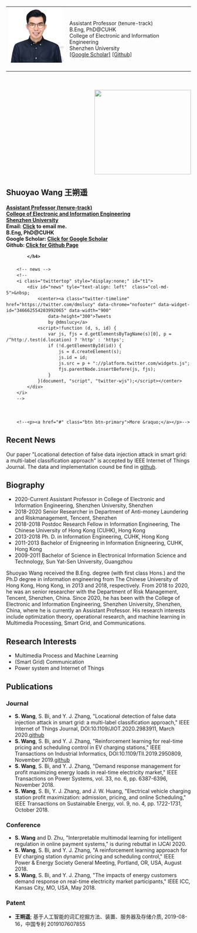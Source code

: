 <table border="0" cellpadding="0" cellspacing="0"><tr><td>
  <a href="./ShuoyaoWang.jpg"><img src="./ShuoyaoWang.jpg" alt="Photo" width="150"></a>&nbsp; </td>
 <td align="left"><p>Assistant Professor (tenure-track) <br />
B.Eng, PhD@CUHK <br />
College of Electronic and Information Engineering <br />
Shenzhen University <br />
<a href="https://scholar.google.com.hk/citations?user=Bx2v5H8AAAAJ&amp;hl=en">[Google Scholar]</a>
<a href="https://github.com/wsycuhk.github.io">[Github]</a></p>
</td></tr></table>

<!-- Home Section -->
<section  name="home" id="home" style="margin-top:50px">
    <div class="left">
        <div align="right" class="col-md-4">
            <a target="_blank" href="./ShuoyaoWang.jpg">
                <img id="mobile-img" src="images//ShuoyaoWang.jpg" width="263" border="0" height="230" alt=""></a>
        </div>
        <div align="left" class="col-md-5">
            <h2>Shuoyao Wang 王朔遥
                <!-- <h5><i>PhD, U. of California - Riverside, USA, 2005</i></h5>-->
            </h2>
            <h4> 
            	<a href="https://profiles.stanford.edu/211069">Assistant Professor (tenure-track)</a><br>
                <a href="http://ceie.szu.edu.cn/szucie/">College of Electronic and Information Engineering</a><br>
                <a href="https://www.szu.edu.cn/">Shenzhen University</a><br>
                <!--
                 P.O. Box 20537<br>
                 1678 Nicosia, CYPRUS<br>-->
                <!-- Mobile: <a href="tel:0012066585012">(206) 6585012</a> <a href="tel:0012066585012"></a><br/> -->
                Email: <a class="lnkcls" href="mailto:w.shuoy@gmail.com">Click</a> to email me.
                <!--<script language="JavaScript">
                    document.write("&nbsp;");
                    spiderjam('haowang6','stanford.edu');
                    </script>
                -->
                <br/>
                B.Eng, PhD@CUHK <br />    
                Google Scholar: <a target="_blank" href="https://scholar.google.com.hk/citations?user=Bx2v5H8AAAAJ&amp;hl=en">Click for Google Scholar</a><br>
                Github: <a target="_blank" href="https://github.com/wsycuhk.github.io">Click for Github Page</a><br>
                
            </h4>
</div>
        
        

        <!-- news -->
        <!--
        <i class="twittertop" style="display:none;" id="t1">
            <div id="news" tyle="text-align: left"  class="col-md-5">&nbsp;
                <center><a class="twitter-timeline" href="https://twitter.com/dmslucy" data-chrome="nofooter" data-widget-id="346662554203992065" data-width="900"
                    data-height="300">Tweets
                    by @dmslucy</a>
                <script>!function (d, s, id) {
                    var js, fjs = d.getElementsByTagName(s)[0], p = /^http:/.test(d.location) ? 'http' : 'https';
                    if (!d.getElementById(id)) {
                        js = d.createElement(s);
                        js.id = id;
                        js.src = p + "://platform.twitter.com/widgets.js";
                        fjs.parentNode.insertBefore(js, fjs);
                    }
                }(document, "script", "twitter-wjs");</script></center>
            </div>
        </i>
        -->


        
        <!--<p><a href="#" class="btn btn-primary">More &raquo;</a></p>-->
 <b class="expandshow" style="display:none;" id="tab-1">
            <button class="btn btn-primary btn-lg btn-block" style="width: 100%;" onclick="javascript:$('.allshow').show();$('.noshow').hide();$('.collapseshow').show();$('.expandshow').hide();">EXPAND ALL SECTIONS <span class="glyphicon glyphicon-chevron-down"></span></button>
        </b>
        <b class="collapseshow" style="display:none;" id="tab-1">
            <button class="btn btn-primary btn-lg btn-block" style="display: block; width: 100%;" onclick="javascript:$('.allshow').hide();$('.noshow').show();$('.expandshow').show();$('.collapseshow').hide();">COLLAPSE ALL SECTIONS <span class="glyphicon glyphicon-chevron-up"></span></button>
        </b>
        
</div>
</section>


## Recent News
Our paper "Locational detection of false data injection attack in smart grid: a multi-label classification approach" is accepted by IEEE Internet of Things Journal. The data and implementation cound be find in [github](https://github.com/wsyCUHK/WSYCUHK_FDIA).

## Biography
- 2020-Current Assistant Professor in College of Electronic and Information Engineering, Shenzhen University, Shenzhen
- 2018-2020 Senior Researcher in Department of Anti-money Laundering and Riskmanagement, Tencent, Shenzhen
- 2018-2018 Postdoc Research Fellow in Information Engineering, The Chinese University of Hong Kong (CUHK), Hong Kong
- 2013-2018 Ph. D. in Information Engineering, CUHK, Hong Kong
- 2011-2013 Bachelor of Enigneering in Information Enigneering, CUHK, Hong Kong 
- 2009-2011 Bachelor of Science in Electronical Information Science and Technology, Sun Yat-Sen University, Guangzhou

Shuoyao Wang received the B.Eng. degree (with first class Hons.) and the Ph.D degree in information engineering from The Chinese University of Hong Kong, Hong Kong, in 2013 and 2018, respectively. From 2018 to 2020, he was an senior researcher with the Department of Risk Management, Tencent, Shenzhen, China. Since 2020, he has been with the College of Electronic and Information Engineering, Shenzhen University, Shenzhen, China, where he is currently an Assistant Professor. His research interests include optimization theory, operational research, and machine learning in Multimedia Processing, Smart Grid, and Communications.

## Research Interests
- Multimedia Process and Machine Learning
- (Smart Grid) Communication
- Power system and Internet of Things

## Publications
### Journal
- **S. Wang**, S. Bi, and Y. J. Zhang, "Locational detection of false data injection attack in smart grid: a multi-label classification approach," IEEE Internet of Things Journal, DOI:10.1109/JIOT.2020.2983911, March 2020.[github](https://github.com/wsyCUHK/WSYCUHK_FDIA)
- **S. Wang**, S. Bi, and Y. J. Zhang, "Reinforcement learning for real-time pricing and scheduling control in EV charging stations," IEEE Transactions on Industrial Informatics, DOI:10.1109/TII.2019.2950809, November 2019.[github](https://github.com/wsyCUHK/Reinforcement-Learning-for-Real-time-Pricing-and-Scheduling-Control-in-EV-Charging-Stations) 
- **S. Wang**, S. Bi, and Y. J. Zhang, "Demand response management for profit maximizing energy loads in real-time electricity market,"  IEEE Transactions on Power Systems, vol. 33, no. 6, pp. 6387-6396, November 2018.
- **S. Wang**, S. Bi, Y. J. Zhang, and J. W. Huang, "Electrical vehicle charging station profit maximization: admission, pricing, and online Scheduling," IEEE Transactions on Sustainable Energy, vol. 9, no. 4, pp. 1722-1731, October 2018.

### Conference
- **S. Wang** and D. Zhu, "Interpretable multimodal learning for intelligent regulation in online payment systems," is during rebuttal in IJCAI 2020.
- **S. Wang**, S. Bi, and Y. J. Zhang, "A reinforcement learning approach for EV charging station dynamic pricing and scheduling control," IEEE Power & Energy Society General Meeting, Portland, OR, USA, August 2018.
- **S. Wang**, S. Bi, and Y. J. Zhang, "The impacts of energy customers demand response on real-time electricity market participants," IEEE ICC, Kansas City, MO, USA, May 2018. 

### Patent
- **王朔遥**; 基于人工智能的词汇挖掘方法、装置、服务器及存储介质, 2019-08-16，中国专利 2019107607855
